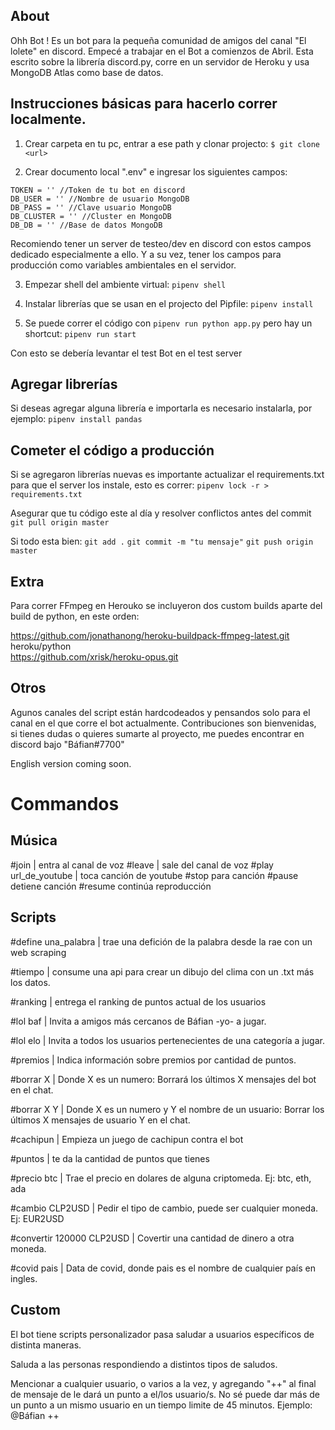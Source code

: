 ## About

Ohh Bot ! Es un bot para la pequeña comunidad de amigos del canal "El lolete" en discord. Empecé a trabajar en el Bot a comienzos de Abril.
Esta escrito sobre la librería discord.py, corre en un servidor de Heroku y usa MongoDB Atlas como base de datos.


## Instrucciones básicas para hacerlo correr localmente.

1) Crear carpeta en tu pc, entrar a ese path y clonar projecto:
`$ git clone <url> `

2) Crear documento local ".env" e ingresar los siguientes campos:  

`TOKEN = '' //Token de tu bot en discord`    
`DB_USER = '' //Nombre de usuario MongoDB`  
`DB_PASS = '' //Clave usuario MongoDB`  
`DB_CLUSTER = '' //Cluster en MongoDB`    
`DB_DB = '' //Base de datos MongoDB`

Recomiendo tener un server de testeo/dev en discord con estos campos dedicado especialmente a ello. Y a su vez, tener los campos para producción como variables ambientales en el servidor.


3) Empezar shell del ambiente virtual:
`pipenv shell`

4) Instalar librerías que se usan en el projecto del Pipfile:
`pipenv install`

5) Se puede correr el código con `pipenv run python app.py` pero hay un shortcut:
`pipenv run start`


Con esto se debería levantar el test Bot en el test server

## Agregar librerías

Si deseas agregar alguna librería e importarla es necesario instalarla, por ejemplo:
`pipenv install pandas`


## Cometer el código a producción

Si se agregaron librerías nuevas es importante actualizar el requirements.txt para que el server los instale, esto es correr:
`pipenv lock -r > requirements.txt`

Asegurar que tu código este al día y resolver conflictos antes del commit
`git pull origin master`

Si todo esta bien:
`git add .`
`git commit -m "tu mensaje"`
`git push origin master`



## Extra

Para correr FFmpeg en Herouko se incluyeron dos custom builds aparte del build de python, en este orden:

https://github.com/jonathanong/heroku-buildpack-ffmpeg-latest.git  
heroku/python  
https://github.com/xrisk/heroku-opus.git

## Otros

Agunos canales del script están hardcodeados y pensandos solo para el canal en el que corre el bot actualmente.
Contribuciones son bienvenidas, si tienes dudas o quieres sumarte al proyecto, me puedes encontrar en discord bajo "Báfian#7700"

English version coming soon.


# Commandos

## Música
#join | entra al canal de voz
#leave | sale del canal de voz
#play url_de_youtube | toca canción de youtube
#stop para canción
#pause detiene canción
#resume continúa reproducción

## Scripts

#define una_palabra | trae una defición de la palabra desde la rae con un web scraping  

#tiempo | consume una api para crear un dibujo del clima con un .txt más los datos.  

#ranking | entrega el ranking de puntos actual de los usuarios  

#lol baf | Invita a amigos más cercanos de Báfian -yo- a jugar.  

#lol elo | Invita a todos los usuarios pertenecientes de una categoría a jugar.  

#premios | Indica información sobre premios por cantidad de puntos.  

#borrar X | Donde X es un numero: Borrará los últimos X mensajes del bot en el chat.  

#borrar X Y | Donde X es un numero y Y el nombre de un usuario: Borrar los últimos X mensajes de usuario Y en el chat.  

#cachipun | Empieza un juego de cachipun contra el bot  

#puntos | te da la cantidad de puntos que tienes  

#precio btc | Trae el precio en dolares de alguna criptomeda. Ej: btc, eth, ada  

#cambio CLP2USD | Pedir el tipo de cambio, puede ser cualquier moneda. Ej: EUR2USD  

#convertir 120000 CLP2USD | Covertir una cantidad de dinero a otra moneda. 

#covid pais | Data de covid, donde pais es el nombre de cualquier país en ingles.  


## Custom

El bot tiene scripts personalizador pasa saludar a usuarios específicos de distinta maneras.  

Saluda a las personas respondiendo a distintos tipos de saludos.  

Mencionar a cualquier usuario, o varios a la vez, y agregando "++" al final de mensaje de le dará un punto a el/los usuario/s. No sé puede dar más de un punto a un mismo usuario en un tiempo limite de 45 minutos.
Ejemplo: @Báfian ++